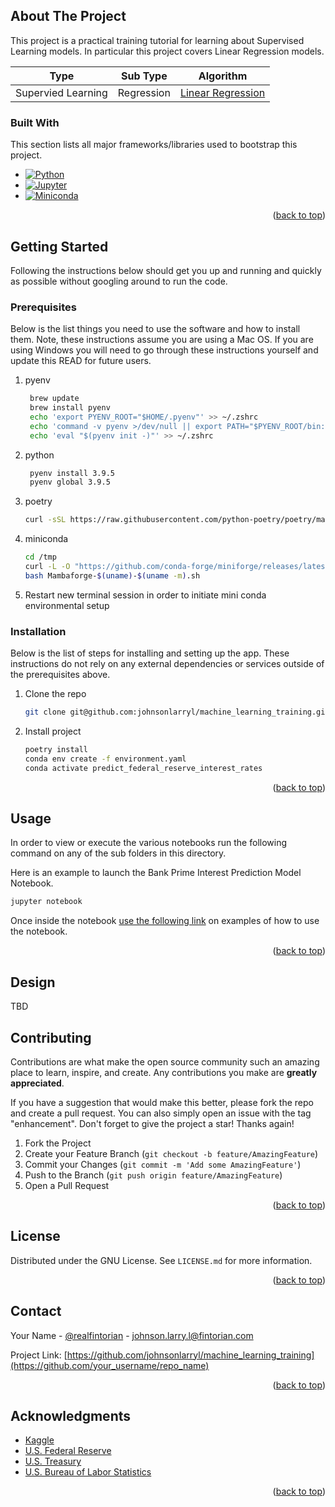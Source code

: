 <!-- ABOUT THE PROJECT -->
## About The Project

This project is a practical training tutorial for learning about Supervised Learning models. In particular this project covers Linear Regression models.

| Type               | Sub Type     | Algorithm                                          |
|--------------------|--------------|----------------------------------------------------|
| Supervied Learning | Regression   | [Linear Regression](predict_federal_reserve_interest_rates/) |

### Built With

This section lists all major frameworks/libraries used to bootstrap this project.

* [![Python][Python.org]][Python-url]
* [![Jupyter][Jupyter.org]][Jupyter-url]
* [![Miniconda][Miniconda.com]][Miniconda-url]

<p align="right">(<a href="#readme-top">back to top</a>)</p>

<!-- GETTING STARTED -->
## Getting Started

Following the instructions below should get you up and running and quickly as possible without googling around to run the code.
### Prerequisites

Below is the list things you need to use the software and how to install them.  Note, these instructions assume you are using a Mac OS.  If you are using Windows you will need to go through these instructions yourself and update this READ for future users.

1. pyenv
   ```sh
    brew update
    brew install pyenv
    echo 'export PYENV_ROOT="$HOME/.pyenv"' >> ~/.zshrc
    echo 'command -v pyenv >/dev/null || export PATH="$PYENV_ROOT/bin:$PATH"' >> ~/.zshrc
    echo 'eval "$(pyenv init -)"' >> ~/.zshrc
   ```
2. python
   ```sh
    pyenv install 3.9.5   
    pyenv global 3.9.5 
   ```
   
3. poetry
   ```sh
   curl -sSL https://raw.githubusercontent.com/python-poetry/poetry/master/get-poetry.py | python -
   ```
   
4. miniconda
   ```sh
   cd /tmp
   curl -L -O "https://github.com/conda-forge/miniforge/releases/latest/download/Mambaforge-$(uname)-$(uname -m).sh"
   bash Mambaforge-$(uname)-$(uname -m).sh
   ```

4. Restart new terminal session in order to initiate mini conda environmental setup


### Installation

Below is the list of steps for installing and setting up the app. These instructions do not rely on any external dependencies or services outside of the prerequisites above.

1. Clone the repo
   ```sh
   git clone git@github.com:johnsonlarryl/machine_learning_training.git
   ```
2. Install project
   ```sh
   poetry install
   conda env create -f environment.yaml
   conda activate predict_federal_reserve_interest_rates
   ```

<p align="right">(<a href="#readme-top">back to top</a>)</p>



<!-- USAGE EXAMPLES -->
## Usage

In order to view or execute the various notebooks run the following command on any of the sub folders in this directory.

Here is an example to launch the Bank Prime Interest Prediction Model Notebook.

```sh
jupyter notebook
```

Once inside the notebook [use the following link](https://jupyter-notebook.readthedocs.io/en/stable/examples/Notebook/Running%20Code.html) on examples of how to use the notebook.


   
<p align="right">(<a href="#readme-top">back to top</a>)</p>

<!-- DESIGN -->
## Design
TBD

<!-- CONTRIBUTING -->
## Contributing

Contributions are what make the open source community such an amazing place to learn, inspire, and create. Any contributions you make are **greatly appreciated**.

If you have a suggestion that would make this better, please fork the repo and create a pull request. You can also simply open an issue with the tag "enhancement".
Don't forget to give the project a star! Thanks again!

1. Fork the Project
2. Create your Feature Branch (`git checkout -b feature/AmazingFeature`)
3. Commit your Changes (`git commit -m 'Add some AmazingFeature'`)
4. Push to the Branch (`git push origin feature/AmazingFeature`)
5. Open a Pull Request

<p align="right">(<a href="#readme-top">back to top</a>)</p>



<!-- LICENSE -->
## License

Distributed under the GNU License. See `LICENSE.md` for more information.

<p align="right">(<a href="#readme-top">back to top</a>)</p>



<!-- CONTACT -->
## Contact

Your Name - [@realfintorian](https://twitter.com/realfintorian) - johnson.larry.l@fintorian.com

Project Link: [https://github.com/johnsonlarryl/machine_learning_training](https://github.com/your_username/repo_name)

<p align="right">(<a href="#readme-top">back to top</a>)</p>

<!-- ACKNOWLEDGMENTS -->
## Acknowledgments

* [Kaggle](https://www.kaggle.com/datasets/federalreserve/interest-rates)
* [U.S. Federal Reserve](https://www.federalreserve.gov/datadownload/)
* [U.S. Treasury](https://home.treasury.gov/interest-rates-data-csv-archive)
* [U.S. Bureau of Labor Statistics](https://download.bls.gov/pub/time.series/ap/)

<p align="right">(<a href="#readme-top">back to top</a>)</p>

<!-- MARKDOWN LINKS & IMAGES -->
<!-- https://www.markdownguide.org/basic-syntax/#reference-style-links -->
[Jupyter-url]:https://jupyter.org
[Jupyter.org]:https://img.shields.io/badge/Jupyter-F37626.svg?&style=for-the-badge&logo=Jupyter&logoColor=white
[Python-url]:https://python.org
[Python.org]:https://img.shields.io/badge/Python-3776AB?style=for-the-badge&logo=python&logoColor=white
[Miniconda-url]:https://docs.conda.io/
[Miniconda.com]:https://img.shields.io/badge/conda-342B029.svg?&style=for-the-badge&logo=anaconda&logoColor=white